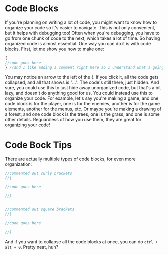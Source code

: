 # Code Blocks
If you're planning on writing a lot of code, you might want to know how to organize your code so it's easier to navigate. This is not only convenient, but it helps with debugging too! Often when you're debugging, you have to go from one chunk of code to the next, which takes a lot of time. So having organized code is almost essential. One way you can do it is with code blocks. First, let me show you how to make one:
```js
{
//code goes here
} //and I like adding a comment right here so I understand what's going on the inside
```
You may notice an arrow to the left of the {. If you click it, all the code gets collapsed, and all that shows is "...". The code's still there, just hidden. And sure, you could use this to just hide away unorganized code, but that's a bit lazy, and doesn't do anything good for us. You could instead use this to organize your code. For example, let's say you're making a game, and one code block is for the player, one is for the enemies, another is for the game elements, another for the menus, etc. Or maybe you're making a drawing of a forest, and one code block is the trees, one is the grass, and one is some other details. Reguardless of how you use them, they are great for organizing your code!

# Code Bock Tips
There are actually multiple types of code blocks, for even more organization:
```js
//commented out curly brackets
//{

//code goes here

//}


//commented out square brackets
//[

//code goes here

//]
```

And if you want to collapse all the code blocks at once, you can do `ctrl + alt + 0`. Pretty neat, huh?
